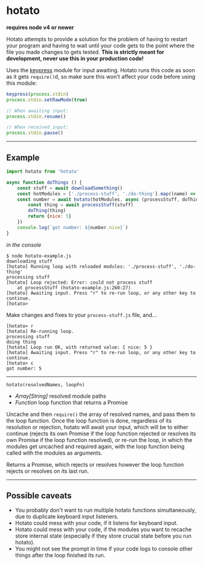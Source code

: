 hotato
===

**requires node v4 or newer**

Hotato attempts to provide a solution for the problem of having to restart your program and having to wait until your code gets to the point where the file you made changes to gets tested. **This is strictly meant for development, never use this in your production code!**

Uses the [keypress](https://github.com/TooTallNate/keypress) module for input awaiting. Hotato runs this code as soon as it gets `require()`d, so make sure this won't affect your code before using this module:

```js
keypress(process.stdin)
process.stdin.setRawMode(true)

// When awaiting input:
process.stdin.resume()

// When received input:
process.stdin.pause()
```

---

Example
---

```js
import hotato from 'hotato'

async function doThings () {
    const stuff = await downloadSomething()
    const hotModules = ['./process-stuff', './do-thing'].map((name) => require.resolve(name))
    const number = await hotato(hotModules, async (processStuff, doThing) => {
        const thing = await processStuff(stuff)
        doThing(thing)
        return {nice: 5}
    })
    console.log(`got number: ${number.nice}`)
}
```

*in the console*

```
$ node hotato-example.js
downloading stuff
[hotato] Running loop with reloaded modules: './process-stuff', './do-thing'
processing stuff
[hotato] Loop rejected: Error: could not process stuff
    at processStuff (hotato-example.js:260:27)
[hotato] Awaiting input. Press "r" to re-run loop, or any other key to continue.
[hotato> 
```

Make changes and fixes to your `process-stuff.js` file, and...

```
[hotato> r
[hotato] Re-running loop.
processing stuff
doing thing
[hotato] Loop run OK, with returned value: { nice: 5 }
[hotato] Awaiting input. Press "r" to re-run loop, or any other key to continue.
[hotato> c
got number: 5
```

---

`hotato(resolvedNames, loopFn)`

- *Array[String]* resolved module paths
- *Function* loop function that returns a Promise

Uncache and then `require()` the array of resolved names, and pass them to the loop function. Once the loop function is done, regardless of its resolution or rejection, hotato will await your input, which will be to either continue (rejects its own Promise if the loop function rejected or resolves its own Promise if the loop function resolved), or re-run the loop, in which the modules get uncached and required again, with the loop function being called with the modules as arguments.

Returns a Promise, which rejects or resolves however the loop function rejects or resolves on its last run.

---

Possible caveats
---

* You probably don't want to run multiple hotato functions simultaneously, due to duplicate keyboard input listeners.
* Hotato could mess with your code, if it listens for keyboard input.
* Hotato could mess with your code, if the modules you want to recache store internal state (especially if they store crucial state before you run hotato).
* You might not see the prompt in time if your code logs to console other things after the loop finished its run.
